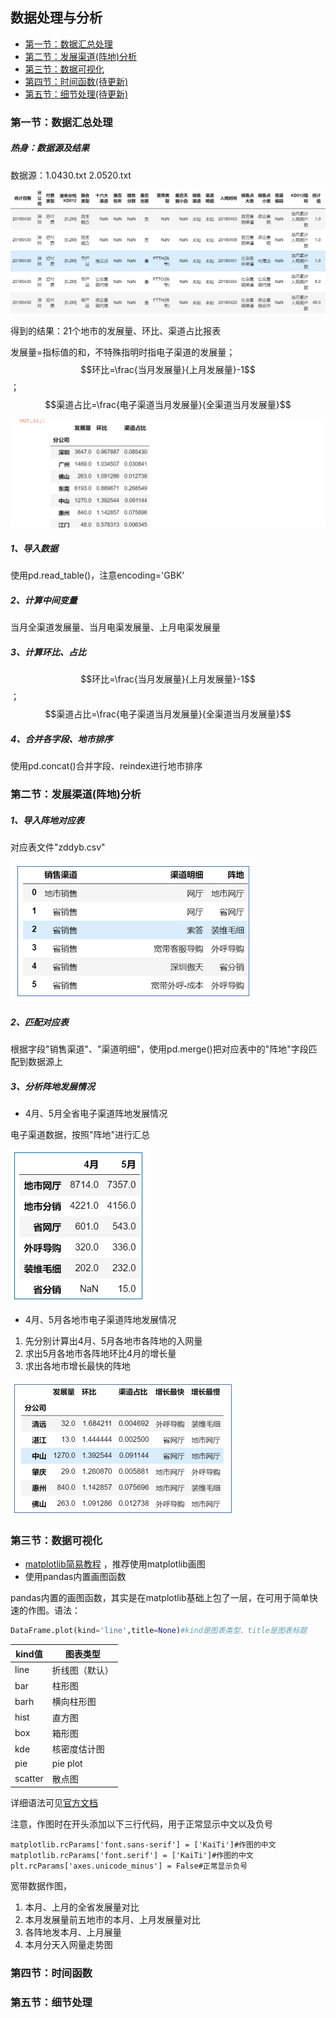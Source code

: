 ## 数据处理与分析

- [第一节：数据汇总处理](#第一节：数据汇总处理)
- [第二节：发展渠道(阵地)分析](#第二节：发展渠道(阵地)分析)
- [第三节：数据可视化](#第三节：数据可视化)
- [第四节：时间函数(待更新)](#第四节：时间函数)
- [第五节：细节处理(待更新)](#第五节：细节处理)

### 第一节：数据汇总处理

##### 热身：数据源及结果

数据源：1.0430.txt    2.0520.txt

![](source/1.png)

得到的结果：21个地市的发展量、环比、渠道占比报表

发展量=指标值的和，不特殊指明时指电子渠道的发展量；$$环比=\frac{当月发展量}{上月发展量}-1$$；$$渠道占比=\frac{电子渠道当月发展量}{全渠道当月发展量}$$

![](source/2.png)

##### **1、导入数据**

使用pd.read_table()，注意encoding='GBK'

##### **2、计算中间变量**

当月全渠道发展量、当月电渠发展量、上月电渠发展量

##### **3、计算环比、占比**

$$环比=\frac{当月发展量}{上月发展量}-1$$；$$渠道占比=\frac{电子渠道当月发展量}{全渠道当月发展量}$$

##### **4、合并各字段、地市排序**

使用pd.concat()合并字段、reindex进行地市排序



### 第二节：发展渠道(阵地)分析

##### **1、导入阵地对应表**

对应表文件"zddyb.csv"

![](source/3.png)

##### **2、匹配对应表**

根据字段"销售渠道"、"渠道明细"，使用pd.merge()把对应表中的"阵地"字段匹配到数据源上

##### **3、分析阵地发展情况**

- 4月、5月全省电子渠道阵地发展情况

电子渠道数据，按照"阵地"进行汇总

![](source/4.png)

- 4月、5月各地市电子渠道阵地发展情况

1. 先分别计算出4月、5月各地市各阵地的入网量
2. 求出5月各地市各阵地环比4月的增长量
3. 求出各地市增长最快的阵地

![](source/5.png)

### 第三节：数据可视化

- [matplotlib简易教程](http://nbviewer.jupyter.org/github/py-bin/ipynb_share/blob/master/matplotlib_study/common_graphics.ipynb) ，推荐使用matplotlib画图
- 使用pandas内置画图函数

pandas内置的画图函数，其实是在matplotlib基础上包了一层，在可用于简单快速的作图。语法：

```python
DataFrame.plot(kind='line',title=None)#kind是图表类型、title是图表标题
```

| kind值  | 图表类型       |
| ------- | -------------- |
| line    | 折线图（默认） |
| bar     | 柱形图         |
| barh    | 横向柱形图     |
| hist    | 直方图         |
| box     | 箱形图         |
| kde     | 核密度估计图   |
| pie     | pie plot       |
| scatter | 散点图         |

详细语法可见[官方文档](http://pandas.pydata.org/pandas-docs/stable/generated/pandas.DataFrame.plot.html)

注意，作图时在开头添加以下三行代码，用于正常显示中文以及负号

```
matplotlib.rcParams['font.sans-serif'] = ['KaiTi']#作图的中文
matplotlib.rcParams['font.serif'] = ['KaiTi']#作图的中文
plt.rcParams['axes.unicode_minus'] = False#正常显示负号
```

宽带数据作图，

1. 本月、上月的全省发展量对比
2. 本月发展量前五地市的本月、上月发展量对比
3. 各阵地发本月、上月展量
4. 本月分天入网量走势图

### 第四节：时间函数



### 第五节：细节处理
